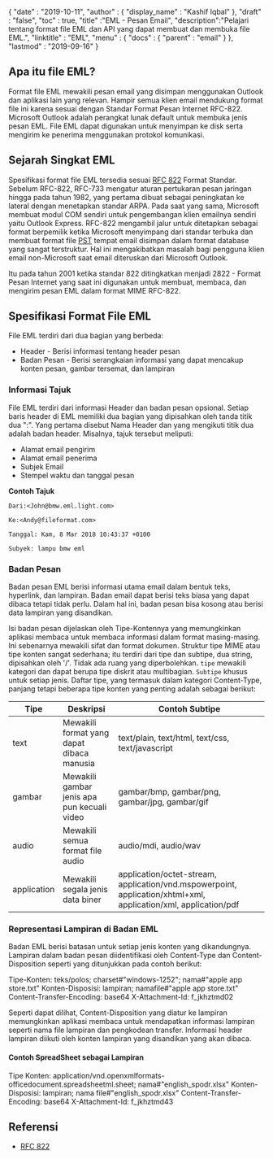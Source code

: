{
  "date" : "2019-10-11",
  "author" : {
    "display_name" : "Kashif Iqbal"
},
  "draft" : "false",
  "toc" : true,
  "title" :"EML - Pesan Email",
  "description":"Pelajari tentang format file EML dan API yang dapat membuat dan membuka file EML.",
  "linktitle" : "EML",
  "menu" : {
    "docs" : {
      "parent" : "email"
}
},
  "lastmod" : "2019-09-16"
}

## Apa itu file EML?

Format file EML mewakili pesan email yang disimpan menggunakan Outlook dan aplikasi lain yang relevan. Hampir semua klien email mendukung format file ini karena sesuai dengan Standar Format Pesan Internet RFC-822. Microsoft Outlook adalah perangkat lunak default untuk membuka jenis pesan EML. File EML dapat digunakan untuk menyimpan ke disk serta mengirim ke penerima menggunakan protokol komunikasi.

## Sejarah Singkat EML

Spesifikasi format file EML tersedia sesuai [RFC 822](https://www.ietf.org/rfc/rfc0822.txt) Format Standar. Sebelum RFC-822, RFC-733 mengatur aturan pertukaran pesan jaringan hingga pada tahun 1982, yang pertama dibuat sebagai peningkatan ke lateral dengan menetapkan standar ARPA. Pada saat yang sama, Microsoft membuat modul COM sendiri untuk pengembangan klien emailnya sendiri yaitu Outlook Express. RFC-822 mengambil jalur untuk ditetapkan sebagai format berpemilik ketika Microsoft menyimpang dari standar terbuka dan membuat format file [PST](/id/email/pst/) tempat email disimpan dalam format database yang sangat terstruktur. Hal ini mengakibatkan masalah bagi pengguna klien email non-Microsoft saat email diteruskan dari Microsoft Outlook.

Itu pada tahun 2001 ketika standar 822 ditingkatkan menjadi 2822 - Format Pesan Internet yang saat ini digunakan untuk membuat, membaca, dan mengirim pesan EML dalam format MIME RFC-822.

## Spesifikasi Format File EML

File EML terdiri dari dua bagian yang berbeda:

* Header - Berisi informasi tentang header pesan
* Badan Pesan - Berisi serangkaian informasi yang dapat mencakup konten pesan, gambar tersemat, dan lampiran

### Informasi Tajuk ###

File EML terdiri dari informasi Header dan badan pesan opsional. Setiap baris header di EML memiliki dua bagian yang dipisahkan oleh tanda titik dua ":". Yang pertama disebut Nama Header dan yang mengikuti titik dua adalah badan header. Misalnya, tajuk tersebut meliputi:

* Alamat email pengirim
* Alamat email penerima
* Subjek Email
* Stempel waktu dan tanggal pesan

**Contoh Tajuk**

```
Dari:<John@bmw.eml.light.com>

Ke:<Andy@fileformat.com>

Tanggal: Kam, 8 Mar 2018 10:43:37 +0100

Subyek: lampu bmw eml
```

### Badan Pesan ###

Badan pesan EML berisi informasi utama email dalam bentuk teks, hyperlink, dan lampiran. Badan email dapat berisi teks biasa yang dapat dibaca tetapi tidak perlu. Dalam hal ini, badan pesan bisa kosong atau berisi data lampiran yang disandikan.

Isi badan pesan dijelaskan oleh Tipe-Kontennya yang memungkinkan aplikasi membaca untuk membaca informasi dalam format masing-masing. Ini sebenarnya mewakili sifat dan format dokumen. Struktur tipe MIME atau tipe konten sangat sederhana; itu terdiri dari tipe dan subtipe, dua string, dipisahkan oleh '/'. Tidak ada ruang yang diperbolehkan. `tipe` mewakili kategori dan dapat berupa tipe diskrit atau multibagian. `Subtipe` khusus untuk setiap jenis. Daftar tipe, yang termasuk dalam kategori Content-Type, panjang tetapi beberapa tipe konten yang penting adalah sebagai berikut:


|**Tipe**|**Deskripsi**|**Contoh Subtipe**
---|---|---|
|text|Mewakili format yang dapat dibaca manusia|text/plain, text/html, text/css, text/javascript
|gambar|Mewakili gambar jenis apa pun kecuali video|gambar/bmp, gambar/png, gambar/jpg, gambar/gif
|audio|Mewakili semua format file audio|audio/mdi, audio/wav
|application|Mewakili segala jenis data biner|application/octet-stream, application/vnd.mspowerpoint, application/xhtml+xml, application/xml, application/pdf

### Representasi Lampiran di Badan EML ###

Badan EML berisi batasan untuk setiap jenis konten yang dikandungnya. Lampiran dalam badan pesan diidentifikasi oleh Content-Type dan Content-Disposition seperti yang ditunjukkan pada contoh berikut:

Tipe-Konten: teks/polos; charset#"windows-1252"; nama#"apple app store.txt"
Konten-Disposisi: lampiran; namafile#"apple app store.txt"
Content-Transfer-Encoding: base64
X-Attachment-Id: f_jkhztmd02

Seperti dapat dilihat, Content-Disposition yang diatur ke lampiran memungkinkan aplikasi membaca untuk mendapatkan informasi lampiran seperti nama file lampiran dan pengkodean transfer. Informasi header lampiran diikuti oleh konten lampiran yang disandikan yang akan dibaca.

#### Contoh SpreadSheet sebagai Lampiran ####

Tipe Konten: application/vnd.openxmlformats-officedocument.spreadsheetml.sheet; nama#"english_spodr.xlsx"
Konten-Disposisi: lampiran; nama file#"english_spodr.xlsx"
Content-Transfer-Encoding: base64
X-Attachment-Id: f_jkhztmd43

## Referensi

* [RFC 822](https://www.ietf.org/rfc/rfc0822.txt)


